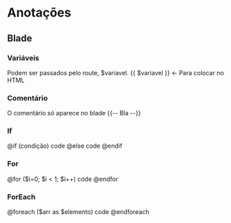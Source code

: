 # Anotações
## Blade

### Variáveis
Podem ser passados pelo route, $variavel.
{{ $variavel }} <- Para colocar no HTML

### Comentário 
O comentário só aparece no blade
{{-- Bla --}}

### If

@if (condição)
  code
@else
  code
@endif

### For
@for ($i=0; $i < 1; $i++)
  code
@endfor

### ForEach
@foreach ($arr as $elemento)
  code
@endforeach